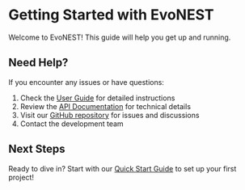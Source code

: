 # Getting Started with EvoNEST

Welcome to EvoNEST! This guide will help you get up and running.

## Need Help?

If you encounter any issues or have questions:

1. Check the [User Guide](/user-guide/) for detailed instructions
2. Review the [API Documentation](https://your-api-docs-url.com) for technical details
3. Visit our [GitHub repository](https://github.com/daniele-liprandi/EvoNext) for issues and discussions
4. Contact the development team

## Next Steps

Ready to dive in? Start with our [Quick Start Guide](/getting-started/quick-start) to set up your first project!
